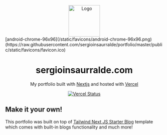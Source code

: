 <div align="center">
  <img alt="Logo" src="https://raw.githubusercontent.com/sergioinsaurralde/portfolio/master/public/static/favicons/favicon.ico" width="100px" />
</div>
[android-chrome-96x96](/static/favicons/android-chrome-96x96.png)
(https://raw.githubusercontent.com/sergioinsaurralde/portfolio/master/public/static/favicons/favicon.ico)
<h1 align="center">
  sergioinsaurralde.com
</h1>
<p align="center">
  My portfolio built with <a href="https://nextjs.org/" target="_blank">Nextjs</a> and hosted with <a href="https://www.vercel.com/" target="_blank">Vercel</a>
</p>
<p align="center">
  <a href="https://app.netlify.com/sites/karanpratapsingh/deploys" target="_blank">
    <img src="http://therealsujitk-vercel-badge.vercel.app/?app=portfolio&style=for-the-badge" alt="Vercel Status" />
  </a>
</p>

## Make it your own!

This portfolio was built on top of [Tailwind Next JS Starter Blog](https://github.com/timlrx/tailwind-nextjs-starter-blog) template which comes with built-in blogs functionality and much more!
